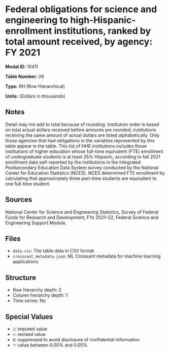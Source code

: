 # Federal obligations for science and engineering to high-Hispanic-enrollment institutions, ranked by total amount received, by agency: FY 2021

**Modal ID:** 10411

**Table Number:** 26

**Type:** RH (Row Hierarchical)

**Units:** (Dollars in thousands)

## Notes

Detail may not add to total because of rounding. Institution order is based on total actual dollars received before amounts are rounded; institutions receiving the same amount of actual dollars are listed alphabetically. Only those agencies that had obligations in the variables represented by this table appear in the table. This list of HHE institutions includes those institutions of higher education whose full-time equivalent (FTE) enrollment of undergraduate students is at least 25% Hispanic, according to fall 2021 enrollment data self-reported by the institutions in the Integrated Postsecondary Education Data System survey conducted by the National Center for Education Statistics (NCES). NCES determined FTE enrollment by calculating that approximately three part-time students are equivalent to one full-time student.

## Sources

National Center for Science and Engineering Statistics, Survey of Federal Funds for Research and Development, FYs 2021–22, Federal Science and Engineering Support Module.

## Files

- `data.csv`: The table data in CSV format
- `croissant_metadata.json`: ML Croissant metadata for machine learning applications

## Structure

- Row hierarchy depth: 2
- Column hierarchy depth: 1
- Time series: No

## Special Values

- `i`: imputed value
- `r`: revised value
- `D`: suppressed to avoid disclosure of confidential information
- `*`: value between 0.00% and 0.05%
